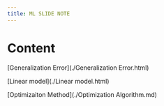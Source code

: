 ```yaml
---
title: ML SLIDE NOTE
---
```


# Content


[Generalization Error](./Generalization Error.html)

[Linear model](./Linear model.html)

[Optimizaiton Method](./Optimization Algorithm.md)

